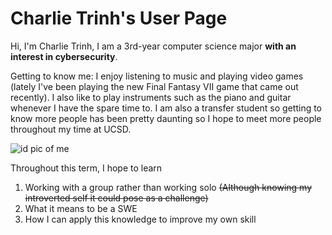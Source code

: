 # **Charlie Trinh's User Page**

Hi, I'm Charlie Trinh, I am a 3rd-year computer science major **with an interest in cybersecurity**.

Getting to know me: I enjoy listening to music and playing video games (lately I've been playing the new Final Fantasy VII game that came out recently). I also like to play instruments such as the piano and guitar whenever I have the spare time to. I am also a transfer student so getting to know more people has been pretty daunting so I hope to meet more people throughout my time at UCSD. 

![id pic of me](https://github.com/Charlitoes/CSE-110/assets/144288475/eed3b321-a31c-4f07-8e67-d28aeb759f72)

Throughout this term, I hope to learn
1. Working with a group rather than working solo ~~(Although knowing my introverted self it could pose as a challenge)~~
2. What it means to be a SWE
3. How I can apply this knowledge to improve my own skill

